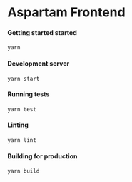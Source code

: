 # Aspartam Frontend

#### Getting started started
```
yarn
```
#### Development server
```
yarn start
```

#### Running tests
```
yarn test
```

#### Linting
```
yarn lint
```

#### Building for production
```
yarn build
```
